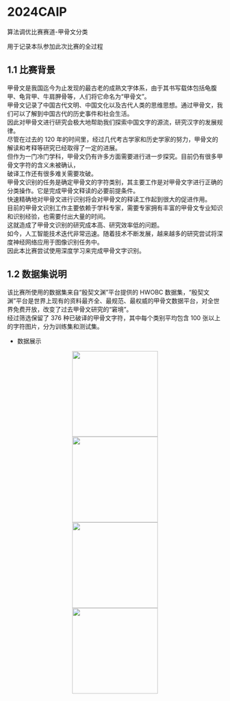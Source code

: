 # 2024CAIP
算法调优比赛赛道-甲骨文分类

用于记录本队参加此次比赛的全过程
## 1.1 比赛背景

甲骨文是我国迄今为止发现的最古老的成熟文字体系，由于其书写载体包括龟腹甲、龟背甲、牛肩胛骨等，人们将它命名为“甲骨文”。  
甲骨文记录了中国古代文明、中国文化以及古代人类的思维思想。通过甲骨文，我们可以了解到中国古代的历史事件和社会生活。  
因此对甲骨文进行研究会极大地帮助我们探索中国文字的源流，研究汉字的发展规律。  
尽管在过去的 120 年的时间里，经过几代考古学家和历史学家的努力，甲骨文的解读和考释等研究已经取得了一定的进展。  
但作为一门冷门学科，甲骨文仍有许多方面需要进行进一步探究。目前仍有很多甲骨文字符的含义未被确认，  
破译工作还有很多难关需要攻破。  
甲骨文识别的任务是确定甲骨文的字符类别，其主要工作是对甲骨文字进行正确的分类操作。它是完成甲骨文释读的必要前提条件。  
快速精确地对甲骨文进行识别将会对甲骨文的释读工作起到很大的促进作用。  
目前的甲骨文识别工作主要依赖于学科专家，需要专家拥有丰富的甲骨文专业知识和识别经验，也需要付出大量的时间。  
这就造成了甲骨文识别的研究成本高、研究效率低的问题。  
如今，人工智能技术迭代非常迅速。随着技术不断发展，越来越多的研究尝试将深度神经网络应用于图像识别任务中。  
因此本比赛尝试使用深度学习来完成甲骨文字识别。  

## 1.2 数据集说明
该比赛所使用的数据集来自“殷契文渊”平台提供的 HWOBC 数据集，“殷契文渊”平台是世界上现有的资料最齐全、最规范、最权威的甲骨文数据平台，对全世界免费开放，改变了过去甲骨文研究的“窘境”。  
经过筛选保留了 376 种已破译的甲骨文字符，其中每个类别平均包含 100 张以上的字符图片，分为训练集和测试集。

- 数据展示


 
<div class='insertContainerBox row'>
<div class='insertItem' align=center><img src="https://imgbed.momodel.cn/20231202093532.png" width="200px"/></div>
   <div class='insertItem' align=center><img src="https://imgbed.momodel.cn/20231202093548.png" width="200px"/></div> 
       <div class='insertItem' align=center><img src="https://imgbed.momodel.cn/20231202093607.png" width="200px"/></div> 
    <div class='insertItem' align=center><img src="https://imgbed.momodel.cn/20231202093630.png" width="200px"/></div> 
</div>


